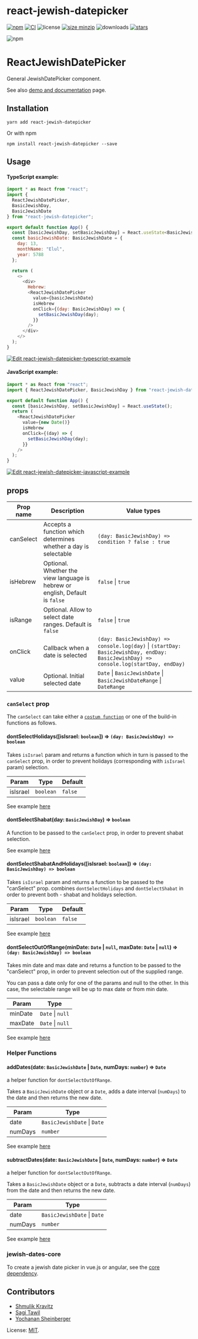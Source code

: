 # react-jewish-datepicker

[![npm](https://badge.fury.io/js/react-jewish-datepicker.svg)](https://www.npmjs.com/package/react-jewish-datepicker)
[![CI](https://github.com/Shmulik-Kravitz/react-jewish-datepicker/workflows/CI/badge.svg?branch=master)](https://github.com/Shmulik-Kravitz/react-jewish-datepicker/)
![license](https://badgen.net/npm/license/react-jewish-datepicker)
[![size minzip](https://img.shields.io/bundlephobia/minzip/react-jewish-datepicker.svg)](https://bundlephobia.com/package/react-jewish-datepicker)
![downloads](https://badgen.net/npm/dt/react-jewish-datepicker)
[![stars](https://badgen.net/github/stars/Shmulik-Kravitz/react-jewish-datepicker)](https://github.com/Shmulik-Kravitz/react-jewish-datepicker/)


![npm](https://raw.githubusercontent.com/Shmulik-Kravitz/react-jewish-datepicker/master/images/snapshot.png)

# ReactJewishDatePicker

General JewishDatePicker component.

See also [demo and documentation](https://react-jewish-datepicker.js.org/) page.

## Installation

```console
yarn add react-jewish-datepicker
```

Or with npm

```console
npm install react-jewish-datepicker --save
```

## Usage

#### TypeScript example:

```js
import * as React from "react";
import {
  ReactJewishDatePicker,
  BasicJewishDay,
  BasicJewishDate
} from "react-jewish-datepicker";

export default function App() {
  const [basicJewishDay, setBasicJewishDay] = React.useState<BasicJewishDay>();
  const basicJewishDate: BasicJewishDate = {
    day: 13,
    monthName: "Elul",
    year: 5788
  };

  return (
    <>
      <div>
        Hebrew:
        <ReactJewishDatePicker
          value={basicJewishDate}
          isHebrew
          onClick={(day: BasicJewishDay) => {
            setBasicJewishDay(day);
          }}
        />
      </div>
    </>
  );
}


```

[![Edit react-jewish-datepicker-typescript-example](https://codesandbox.io/static/img/play-codesandbox.svg)](https://codesandbox.io/s/react-jewish-datepicker-typescript-example-1myb0?fontsize=14&hidenavigation=1&theme=dark)

#### JavaScript example:

```js
import * as React from "react";
import { ReactJewishDatePicker, BasicJewishDay } from "react-jewish-datepicker";

export default function App() {
  const [basicJewishDay, setBasicJewishDay] = React.useState();
  return (
    <ReactJewishDatePicker
      value={new Date()}
      isHebrew
      onClick={(day) => {
        setBasicJewishDay(day);
      }}
    />
  );
}
```

[![Edit react-jewish-datepicker-javascript-example](https://codesandbox.io/static/img/play-codesandbox.svg)](https://codesandbox.io/s/pedantic-gagarin-rdeov?fontsize=14&hidenavigation=1&theme=dark)

## props

| Prop name | Description                                                                  | Value types                                                                                                                          |
| --------- | ---------------------------------------------------------------------------- | ------------------------------------------------------------------------------------------------------------------------------------ |
| canSelect | Accepts a function which determines whether a day is selectable              | `(day: BasicJewishDay) => condition ? false : true`                                                                                  |
| isHebrew  | Optional. Whether the view language is hebrew or english, Default is `false` | `false` \| `true`                                                                                                                    |
| isRange   | Optional. Allow to select date ranges. Default is `false`                    | `false` \| `true`                                                                                                                    |
| onClick   | Callback when a date is selected                                             | `(day: BasicJewishDay) => console.log(day)` \| `(startDay: BasicJewishDay, endDay: BasicJewishDay) => console.log(startDay, endDay)` |
| value     | Optional. Initial selected date                                              | `Date` \| `BasicJewishDate` \| `BasicJewishDateRange` \| `DateRange`                                                                 |

### `canSelect` prop

The `canSelect` can take either a [`costum function`](https://react-jewish-datepicker.js.org/#disableWithCustomFunction) or one of the build-in functions as follows.

#### dontSelectHolidays([isIsrael: `boolean`]) ⇒ `(day: BasicJewishDay) => boolean`

Takes `isIsrael` param and returns a function which in turn is passed to the `canSelect` prop, in order to prevent holidays (corresponding with `isIsrael` param) selection.

| Param | Type   | Default |
| ----- | ------ | ----- |
| isIsrael  | `boolean` | `false` |

See example [here](https://react-jewish-datepicker.js.org/#disableHolidays)

#### dontSelectShabat(day: `BasicJewishDay`) ⇒ `boolean`

A function to be passed to the `canSelect` prop, in order to prevent shabat selection.

See example [here](https://react-jewish-datepicker.js.org/#disableShabat)

#### dontSelectShabatAndHolidays([isIsrael: `boolean`]) ⇒ `(day: BasicJewishDay) => boolean`

Takes `isIsrael` param and returns a function to be passed to the "canSelect" prop. combines `dontSelectHolidays` and `dontSelectShabat` in order to prevent both - shabat and holidays selection.

| Param | Type   | Default |
| ----- | ------ | ----- |
| isIsrael  | `boolean` | `false` |

See example [here](https://react-jewish-datepicker.js.org/#disableShabatAndHolidays)

#### dontSelectOutOfRange(minDate: `Date` | `null`, maxDate: `Date` | `null`) ⇒ `(day: BasicJewishDay) => boolean`

Takes min date and max date and returns a function to be passed to the "canSelect" prop, in order to prevent selection out of the supplied range.

You can pass a date only for one of the params and null to the other. In this case, the selectable range will be up to max date or from min date.

| Param | Type   |
| ----- | ------ |
| minDate  | `Date` \| `null` |
| maxDate  | `Date` \| `null` |

See example [here](https://react-jewish-datepicker.js.org/#selectionWithinRange)

### Helper Functions

#### addDates(date: `BasicJewishDate` | `Date`, numDays: `number`) ⇒ `Date`

a helper function for `dontSelectOutOfRange`.

Takes a `BasicJewishDate` object or a `Date`, adds a date interval (`numDays`) to the date and then returns the new date. 

| Param | Type   |
| ----- | ------ |
| date  | `BasicJewishDate` \| `Date` |
| numDays  | `number` |

See example [here](https://react-jewish-datepicker.js.org/#selectionWithinRange)

#### subtractDates(date: `BasicJewishDate` | `Date`, numDays: `number`) ⇒ `Date`

a helper function for `dontSelectOutOfRange`.

Takes a `BasicJewishDate` object or a `Date`, subtracts a date interval (`numDays`) from the date and then returns the new date.

| Param | Type   |
| ----- | ------ |
| date  | `BasicJewishDate` \| `Date` |
| numDays  | `number` |

See example [here](https://react-jewish-datepicker.js.org/#selectionWithinRange)

### jewish-dates-core

To create a jewish date picker in vue.js or angular, see the [core dependency](https://github.com/Shmulik-Kravitz/react-jewish-datepicker/blob/master/packages/jewishDatesCore/README.md).


## Contributors

- [Shmulik Kravitz](https://github.com/Shmulik-Kravitz)
- [Sagi Tawil](https://github.com/sagi770)
- [Yochanan Sheinberger](https://github.com/yochanan-sheinberger)

License: [MIT](https://github.com/Shmulik-Kravitz/react-jewish-datepicker/blob/master/LICENSE).